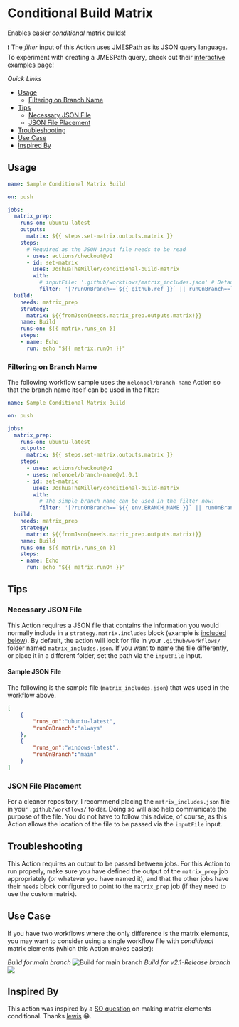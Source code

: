# Conditional Build Matrix

Enables easier *conditional* matrix builds!

❗ The *filter* input of this Action uses [JMESPath](https://jmespath.org/) as its JSON query language. To experiment with creating a JMESPath query, check out their [interactive examples page](https://jmespath.org/examples.html)!

*Quick Links*

* [Usage](#Usage)
  * [Filtering on Branch Name](#Filtering-on-Branch-Name)
* [Tips](#Tips)
  * [Necessary JSON File](#Necessary-JSON-File)
  * [JSON File Placement](#JSON-File-Placement)
* [Troubleshooting](#Troubleshooting)
* [Use Case](#Use-Case)
* [Inspired By](#Inspired-By)

## Usage

```yml
name: Sample Conditional Matrix Build

on: push

jobs:
  matrix_prep:
    runs-on: ubuntu-latest
    outputs:
      matrix: ${{ steps.set-matrix.outputs.matrix }}
    steps:
      # Required as the JSON input file needs to be read
      - uses: actions/checkout@v2      
      - id: set-matrix
        uses: JoshuaTheMiller/conditional-build-matrix        
        with:
          # inputFile: '.github/workflows/matrix_includes.json' # Default input file path
          filter: '[?runOnBranch==`${{ github.ref }}` || runOnBranch==`always`]'   
  build:
    needs: matrix_prep
    strategy:      
      matrix: ${{fromJson(needs.matrix_prep.outputs.matrix)}}
    name: Build
    runs-on: ${{ matrix.runs_on }}
    steps:
    - name: Echo
      run: echo "${{ matrix.runOn }}"

```

### Filtering on Branch Name

The following workflow sample uses the `nelonoel/branch-name` Action so that the branch name itself can be used in the filter:

```yml
name: Sample Conditional Matrix Build

on: push

jobs:
  matrix_prep:
    runs-on: ubuntu-latest
    outputs:
      matrix: ${{ steps.set-matrix.outputs.matrix }}
    steps:
      - uses: actions/checkout@v2
      - uses: nelonoel/branch-name@v1.0.1
      - id: set-matrix
        uses: JoshuaTheMiller/conditional-build-matrix        
        with:          
          # The simple branch name can be used in the filter now!
          filter: '[?runOnBranch==`${{ env.BRANCH_NAME }}` || runOnBranch==`always`]'   
  build:
    needs: matrix_prep
    strategy:      
      matrix: ${{fromJson(needs.matrix_prep.outputs.matrix)}}
    name: Build
    runs-on: ${{ matrix.runs_on }}
    steps:
    - name: Echo
      run: echo "${{ matrix.runOn }}"

```

## Tips

### Necessary JSON File

This Action requires a JSON file that contains the information you would normally include in a `strategy.matrix.includes` block (example is [included below](#sample-json-file)). By default, the action will look for file in your `.github/workflows/` folder named `matrix_includes.json`. If you want to name the file differently, or place it in a different folder, set the path via the `inputFile` input.

#### Sample JSON File

The following is the sample file (`matrix_includes.json`) that was used in the workflow above.

```json
[
    {
        "runs_on":"ubuntu-latest",        
        "runOnBranch":"always"
    },
    {
        "runs_on":"windows-latest",        
        "runOnBranch":"main"
    }
]
```

### JSON File Placement

For a cleaner repository, I recommend placing the `matrix_includes.json` file in your `.github/workflows/` folder. Doing so will also help communicate the purpose of the file. You do not have to follow this advice, of course, as this Action allows the location of the file to be passed via the `inputFile` input.

## Troubleshooting

This Action requires an output to be passed between jobs. For this Action to run properly, make sure you have defined the output of the `matrix_prep` job appropriately (or whatever you have named it), and that the other jobs have their `needs` block configured to point to the `matrix_prep` job (if they need to use the custom matrix).

## Use Case 

If you have two workflows where the only difference is the matrix elements, you may want to consider using a single workflow file with *conditional* matrix elements (which this Action makes easier):

*Build for main branch*
![Build for main branch](https://i.stack.imgur.com/O95fj.png)
*Build for v2.1-Release branch*
![](https://i.stack.imgur.com/bXFfX.png)

## Inspired By

This action was inspired by a [SO question](https://stackoverflow.com/q/65384420/1542187) on making matrix elements conditional. Thanks [lewis](https://stackoverflow.com/users/6814658/lewis) 😁.